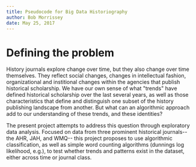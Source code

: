 ```yaml
---
title: Pseudocode for Big Data Historiography
author: Bob Morrissey
date: May 25, 2017
---
```


# Defining the problem

History journals explore change over time, but they also change over time themselves. They reflect social changes, changes in intellectual fashion, organizational and institional changes within the agencies that publish historical scholarship. We have our own sense of what "trends" have defined historical scholarship over the last several years, as well as those characteristics that define and distinguish one subset of the history publishing landscape from another. But what can an algorithmic approach add to our understanding of these trends, and these identities? 

The present project attempts to address this question through exploratory data analysis. Focused on data from three prominent historical journals-- the AHR, JAH, and WMQ-- this project proposes to use algorithmic classification, as well as simple word counting algorithms (dunnings log likelihood, e.g.), to test whether trends and patterns exist in the dataset, either across time or journal class. 